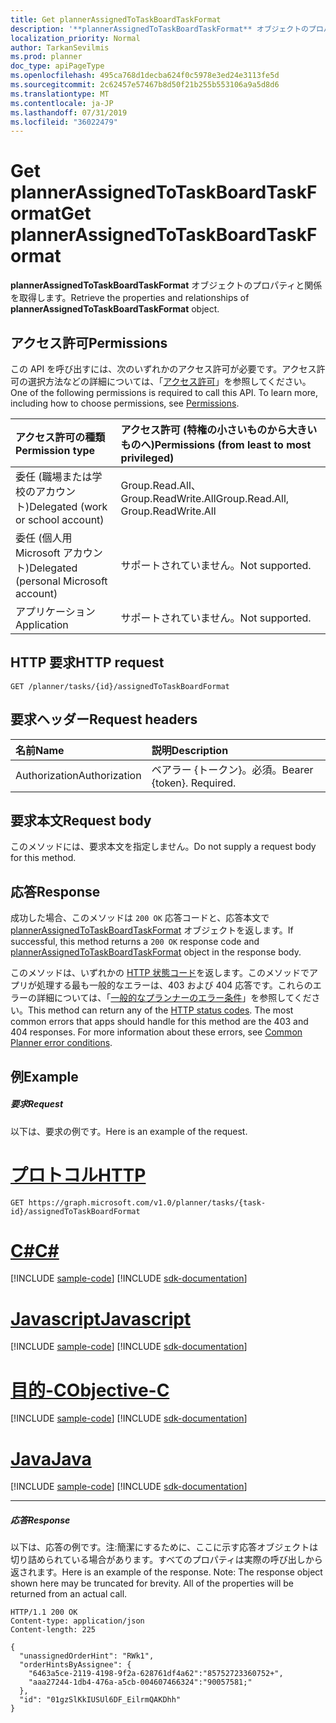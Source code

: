```yaml
---
title: Get plannerAssignedToTaskBoardTaskFormat
description: '**plannerAssignedToTaskBoardTaskFormat** オブジェクトのプロパティと関係を取得します。'
localization_priority: Normal
author: TarkanSevilmis
ms.prod: planner
doc_type: apiPageType
ms.openlocfilehash: 495ca768d1decba624f0c5978e3ed24e3113fe5d
ms.sourcegitcommit: 2c62457e57467b8d50f21b255b553106a9a5d8d6
ms.translationtype: MT
ms.contentlocale: ja-JP
ms.lasthandoff: 07/31/2019
ms.locfileid: "36022479"
---
```

# <a name="get-plannerassignedtotaskboardtaskformat"></a><span data-ttu-id="0076e-103">Get plannerAssignedToTaskBoardTaskFormat</span><span class="sxs-lookup"><span data-stu-id="0076e-103">Get plannerAssignedToTaskBoardTaskFormat</span></span>

<span data-ttu-id="0076e-104">**plannerAssignedToTaskBoardTaskFormat** オブジェクトのプロパティと関係を取得します。</span><span class="sxs-lookup"><span data-stu-id="0076e-104">Retrieve the properties and relationships of **plannerAssignedToTaskBoardTaskFormat** object.</span></span>
## <a name="permissions"></a><span data-ttu-id="0076e-105">アクセス許可</span><span class="sxs-lookup"><span data-stu-id="0076e-105">Permissions</span></span>
<span data-ttu-id="0076e-p101">この API を呼び出すには、次のいずれかのアクセス許可が必要です。アクセス許可の選択方法などの詳細については、「[アクセス許可](/graph/permissions-reference)」を参照してください。</span><span class="sxs-lookup"><span data-stu-id="0076e-p101">One of the following permissions is required to call this API. To learn more, including how to choose permissions, see [Permissions](/graph/permissions-reference).</span></span>

|<span data-ttu-id="0076e-108">アクセス許可の種類</span><span class="sxs-lookup"><span data-stu-id="0076e-108">Permission type</span></span>      | <span data-ttu-id="0076e-109">アクセス許可 (特権の小さいものから大きいものへ)</span><span class="sxs-lookup"><span data-stu-id="0076e-109">Permissions (from least to most privileged)</span></span>              |
|:--------------------|:---------------------------------------------------------|
|<span data-ttu-id="0076e-110">委任 (職場または学校のアカウント)</span><span class="sxs-lookup"><span data-stu-id="0076e-110">Delegated (work or school account)</span></span> | <span data-ttu-id="0076e-111">Group.Read.All、Group.ReadWrite.All</span><span class="sxs-lookup"><span data-stu-id="0076e-111">Group.Read.All, Group.ReadWrite.All</span></span>    |
|<span data-ttu-id="0076e-112">委任 (個人用 Microsoft アカウント)</span><span class="sxs-lookup"><span data-stu-id="0076e-112">Delegated (personal Microsoft account)</span></span> | <span data-ttu-id="0076e-113">サポートされていません。</span><span class="sxs-lookup"><span data-stu-id="0076e-113">Not supported.</span></span>    |
|<span data-ttu-id="0076e-114">アプリケーション</span><span class="sxs-lookup"><span data-stu-id="0076e-114">Application</span></span> | <span data-ttu-id="0076e-115">サポートされていません。</span><span class="sxs-lookup"><span data-stu-id="0076e-115">Not supported.</span></span> |

## <a name="http-request"></a><span data-ttu-id="0076e-116">HTTP 要求</span><span class="sxs-lookup"><span data-stu-id="0076e-116">HTTP request</span></span>
<!-- { "blockType": "ignored" } -->
```http
GET /planner/tasks/{id}/assignedToTaskBoardFormat
```
## <a name="request-headers"></a><span data-ttu-id="0076e-117">要求ヘッダー</span><span class="sxs-lookup"><span data-stu-id="0076e-117">Request headers</span></span>
| <span data-ttu-id="0076e-118">名前</span><span class="sxs-lookup"><span data-stu-id="0076e-118">Name</span></span>      |<span data-ttu-id="0076e-119">説明</span><span class="sxs-lookup"><span data-stu-id="0076e-119">Description</span></span>|
|:----------|:----------|
| <span data-ttu-id="0076e-120">Authorization</span><span class="sxs-lookup"><span data-stu-id="0076e-120">Authorization</span></span>  | <span data-ttu-id="0076e-p102">ベアラー {トークン}。必須。</span><span class="sxs-lookup"><span data-stu-id="0076e-p102">Bearer {token}. Required.</span></span> |

## <a name="request-body"></a><span data-ttu-id="0076e-123">要求本文</span><span class="sxs-lookup"><span data-stu-id="0076e-123">Request body</span></span>
<span data-ttu-id="0076e-124">このメソッドには、要求本文を指定しません。</span><span class="sxs-lookup"><span data-stu-id="0076e-124">Do not supply a request body for this method.</span></span>

## <a name="response"></a><span data-ttu-id="0076e-125">応答</span><span class="sxs-lookup"><span data-stu-id="0076e-125">Response</span></span>

<span data-ttu-id="0076e-126">成功した場合、このメソッドは `200 OK` 応答コードと、応答本文で [plannerAssignedToTaskBoardTaskFormat](../resources/plannerassignedtotaskboardtaskformat.md) オブジェクトを返します。</span><span class="sxs-lookup"><span data-stu-id="0076e-126">If successful, this method returns a `200 OK` response code and [plannerAssignedToTaskBoardTaskFormat](../resources/plannerassignedtotaskboardtaskformat.md) object in the response body.</span></span>

<span data-ttu-id="0076e-p103">このメソッドは、いずれかの [HTTP 状態コード](/graph/errors)を返します。このメソッドでアプリが処理する最も一般的なエラーは、403 および 404 応答です。これらのエラーの詳細については、「[一般的なプランナーのエラー条件](../resources/planner-overview.md#common-planner-error-conditions)」を参照してください。</span><span class="sxs-lookup"><span data-stu-id="0076e-p103">This method can return any of the [HTTP status codes](/graph/errors). The most common errors that apps should handle for this method are the 403 and 404 responses. For more information about these errors, see [Common Planner error conditions](../resources/planner-overview.md#common-planner-error-conditions).</span></span>

## <a name="example"></a><span data-ttu-id="0076e-130">例</span><span class="sxs-lookup"><span data-stu-id="0076e-130">Example</span></span>
##### <a name="request"></a><span data-ttu-id="0076e-131">要求</span><span class="sxs-lookup"><span data-stu-id="0076e-131">Request</span></span>
<span data-ttu-id="0076e-132">以下は、要求の例です。</span><span class="sxs-lookup"><span data-stu-id="0076e-132">Here is an example of the request.</span></span>

# <a name="httptabhttp"></a>[<span data-ttu-id="0076e-133">プロトコル</span><span class="sxs-lookup"><span data-stu-id="0076e-133">HTTP</span></span>](#tab/http)
<!-- {
  "blockType": "request",
  "name": "get_plannerassignedtotaskboardtaskformat"
}-->
```http
GET https://graph.microsoft.com/v1.0/planner/tasks/{task-id}/assignedToTaskBoardFormat
```
# <a name="ctabcsharp"></a>[<span data-ttu-id="0076e-134">C#</span><span class="sxs-lookup"><span data-stu-id="0076e-134">C#</span></span>](#tab/csharp)
[!INCLUDE [sample-code](../includes/snippets/csharp/get-plannerassignedtotaskboardtaskformat-csharp-snippets.md)]
[!INCLUDE [sdk-documentation](../includes/snippets/snippets-sdk-documentation-link.md)]

# <a name="javascripttabjavascript"></a>[<span data-ttu-id="0076e-135">Javascript</span><span class="sxs-lookup"><span data-stu-id="0076e-135">Javascript</span></span>](#tab/javascript)
[!INCLUDE [sample-code](../includes/snippets/javascript/get-plannerassignedtotaskboardtaskformat-javascript-snippets.md)]
[!INCLUDE [sdk-documentation](../includes/snippets/snippets-sdk-documentation-link.md)]

# <a name="objective-ctabobjc"></a>[<span data-ttu-id="0076e-136">目的-C</span><span class="sxs-lookup"><span data-stu-id="0076e-136">Objective-C</span></span>](#tab/objc)
[!INCLUDE [sample-code](../includes/snippets/objc/get-plannerassignedtotaskboardtaskformat-objc-snippets.md)]
[!INCLUDE [sdk-documentation](../includes/snippets/snippets-sdk-documentation-link.md)]

# <a name="javatabjava"></a>[<span data-ttu-id="0076e-137">Java</span><span class="sxs-lookup"><span data-stu-id="0076e-137">Java</span></span>](#tab/java)
[!INCLUDE [sample-code](../includes/snippets/java/get-plannerassignedtotaskboardtaskformat-java-snippets.md)]
[!INCLUDE [sdk-documentation](../includes/snippets/snippets-sdk-documentation-link.md)]

---

##### <a name="response"></a><span data-ttu-id="0076e-138">応答</span><span class="sxs-lookup"><span data-stu-id="0076e-138">Response</span></span>
<span data-ttu-id="0076e-p104">以下は、応答の例です。注:簡潔にするために、ここに示す応答オブジェクトは切り詰められている場合があります。すべてのプロパティは実際の呼び出しから返されます。</span><span class="sxs-lookup"><span data-stu-id="0076e-p104">Here is an example of the response. Note: The response object shown here may be truncated for brevity. All of the properties will be returned from an actual call.</span></span>
<!-- {
  "blockType": "response",
  "truncated": true,
  "@odata.type": "microsoft.graph.plannerAssignedToTaskBoardTaskFormat"
} -->
```http
HTTP/1.1 200 OK
Content-type: application/json
Content-length: 225

{
  "unassignedOrderHint": "RWk1",
  "orderHintsByAssignee": {
    "6463a5ce-2119-4198-9f2a-628761df4a62":"85752723360752+",
    "aaa27244-1db4-476a-a5cb-004607466324":"90057581;"
  },
  "id": "01gzSlKkIUSUl6DF_EilrmQAKDhh"
}
```

<!-- uuid: 8fcb5dbc-d5aa-4681-8e31-b001d5168d79
2015-10-25 14:57:30 UTC -->
<!-- {
  "type": "#page.annotation",
  "description": "Get plannerAssignedToTaskBoardTaskFormat",
  "keywords": "",
  "section": "documentation",
  "tocPath": "",
  "suppressions": [
  ]
}-->
